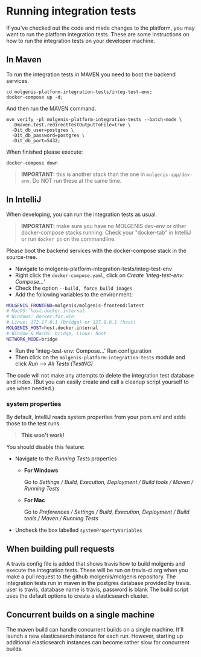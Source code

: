 # Running integration tests
If you've checked out the code and made changes to the platform, you may want to run the
platform integration tests.
These are some instructions on how to run the integration tests on your developer machine.

## In Maven
To run the integration tests in MAVEN you need to boot the backend services.

```
cd molgenis-platform-integration-tests/integ-test-env;
docker-compose up -d;
```

And then run the MAVEN command.
```
mvn verify -pl molgenis-platform-integration-tests --batch-mode \
  -Dmaven.test.redirectTestOutputToFile=true \
  -Dit_db_user=postgres \
  -Dit_db_password=postgres \
  -Dit_db_port=5432;
```

When finished please execute:
```
docker-compose down
```

> **IMPORTANT:** this is another stack than the one in `molgenis-app/dev-env`. Do NOT run these at the same time.

## In IntelliJ
When developing, you can run the integration tests as usual.

> **IMPORTANT:** make sure you have no MOLGENIS dev-env or other docker-compose stacks running. Check your "docker-tab" in IntelliJ or run `docker ps` on the commandline.

Please boot the backend services with the docker-compose stack in the source-tree.
* Navigate to molgenis-platform-integration-tests/integ-test-env
* Right click the `docker-compose.yaml`, click on *Create 'integ-test-env: Compose...'*
* Check the option `--build, force build images`
* Add the following variables to the environment:

```bash
MOLGENIS_FRONTEND=molgenis/molgenis-frontend:latest
# MacOS: host.docker.internal
# Windows: docker.for.win
# Linux: 172.17.0.1 (bridge) or 127.0.0.1 (host)
MOLGENIS_HOST=host.docker.internal
# Window & MacOS: bridge, Linux: host
NETWORK_MODE=bridge
```
* Run the 'integ-test-env: Compose...' Run configuration
* Then click on the ```molgenis-platform-integration-tests``` module and click *Run --> All Tests (TestNG)*

The code will not make any attempts to delete the integration test database and index.
(But you can easily create and call a cleanup script yourself to use when needed.)

### system properties
By default, IntelliJ reads system properties from your pom.xml and adds those to the
test runs.

> **This won't work!**

You should disable this feature:
- Navigate to the *Running Tests* properties
  - **For Windows**

    Go to *Settings / Build, Execution, Deployment / Build tools / Maven / Running Tests*

  - **For Mac**

    Go to *Preferences / Settings / Build, Execution, Deployment / Build tools / Maven / Running Tests*

- Uncheck the box labelled `systemPropertyVariables`

## When building pull requests
A travis config file is added that shows travis how to build molgenis and execute the
integration tests.
These will be run on travis-ci.org when you make a pull request to the github molgenis/molgenis
repository.
The integration tests run in maven in the postgres database provided by travis.
user is travis, database name is travis, password is blank
The build script uses the default options to create a elasticsearch cluster.

## Concurrent builds on a single machine
The maven build can handle concurrent builds on a single machine.
It'll launch a new elasticsearch instance for each run.
However, starting up additional elasticsearch instances can become rather slow for concurrent builds.
